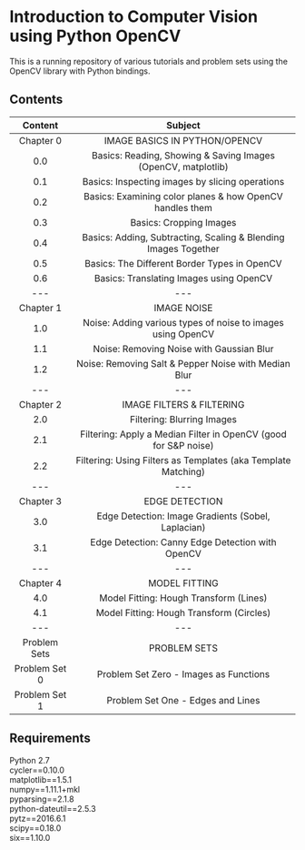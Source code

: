 # Introduction to Computer Vision using Python OpenCV

This is a running repository of various tutorials and problem sets using the OpenCV library with Python bindings.

## Contents

| Content       | Subject                                                        |
|:-------------:|:--------------------------------------------------------------:|
| Chapter 0     | IMAGE BASICS IN PYTHON/OPENCV                                  |
| 0.0           | Basics: Reading, Showing & Saving Images (OpenCV, matplotlib)  |
| 0.1           | Basics: Inspecting images by slicing operations                |
| 0.2           | Basics: Examining color planes & how OpenCV handles them       |
| 0.3           | Basics: Cropping Images                                        |
| 0.4           | Basics: Adding, Subtracting, Scaling & Blending Images Together|
| 0.5           | Basics: The Different Border Types in OpenCV                   |
| 0.6           | Basics: Translating Images using OpenCV                        |
|    ---        |                   ---                                          |
| Chapter 1     | IMAGE NOISE                                                    |
| 1.0           | Noise: Adding various types of noise to images using OpenCV    |
| 1.1           | Noise: Removing Noise with Gaussian Blur                       |
| 1.2           | Noise: Removing Salt & Pepper Noise with Median Blur           |
|    ---        |                   ---                                          |
| Chapter 2     | IMAGE FILTERS & FILTERING                                      |
| 2.0           | Filtering: Blurring Images                                     |
| 2.1           | Filtering: Apply a Median Filter in OpenCV (good for S&P noise)|
| 2.2           | Filtering: Using Filters as Templates (aka Template Matching)  |
|    ---        |                   ---                                          |
| Chapter 3     | EDGE DETECTION                                                 |
| 3.0           | Edge Detection: Image Gradients (Sobel, Laplacian)             |
| 3.1           | Edge Detection: Canny Edge Detection with OpenCV               |
|    ---        |                   ---                                          |
| Chapter 4     | MODEL FITTING                                                  |
| 4.0           | Model Fitting: Hough Transform (Lines)                         |
| 4.1           | Model Fitting: Hough Transform (Circles)                       |
|    ---        |                   ---                                          |
| Problem Sets  | PROBLEM SETS                                                   |
| Problem Set 0 | Problem Set Zero - Images as Functions                         |
| Problem Set 1 | Problem Set One - Edges and Lines                              |


## Requirements

Python 2.7  
cycler==0.10.0  
matplotlib==1.5.1  
numpy==1.11.1+mkl  
pyparsing==2.1.8  
python-dateutil==2.5.3  
pytz==2016.6.1  
scipy==0.18.0  
six==1.10.0  
